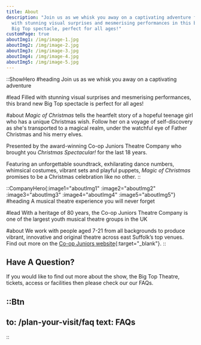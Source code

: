 ```yaml
---
title: About
description: "Join us as we whisk you away on a captivating adventure filled
  with stunning visual surprises and mesmerising performances in this brand new
  Big Top spectacle, perfect for all ages!"
customPage: true
aboutImg1: /img/image-1.jpg
aboutImg2: /img/image-2.jpg
aboutImg3: /img/image-3.jpg
aboutImg4: /img/image-4.jpg
aboutImg5: /img/image-5.jpg
---
```


::ShowHero
#heading
Join us as we whisk you away on a captivating adventure

#lead
Filled with stunning visual surprises and mesmerising performances, this brand new Big Top spectacle is perfect for all ages!

#about
*Magic of Christmas* tells the heartfelt story of a hopeful teenage girl who has a unique Christmas wish. Follow her on a voyage of self-discovery as she's transported to a magical realm, under the watchful eye of Father Christmas and his merry elves.

Presented by the award-winning Co-op Juniors Theatre Company who brought you 
*Christmas Spectacular!* for the last 18 years. 

Featuring an unforgettable soundtrack, exhilarating dance numbers, whimsical costumes, vibrant sets and playful puppets, *Magic of Christmas* promises to be a Christmas celebration like no other.
::

::CompanyHero{:image1="aboutImg1" :image2="aboutImg2" :image3="aboutImg3" :image4="aboutImg4" :image5="aboutImg5"}
#heading
A musical theatre experience you will never forget

#lead
With a heritage of 80 years, the Co-op Juniors Theatre Company is one of the largest youth musical theatre groups in the UK

#about
We work with people aged 7-21 from all backgrounds to produce vibrant, innovative and original theatre across east Suffolk’s top venues. Find out more on the [Co-op Juniors website](https://www.coopjuniors.co.uk){:target="_blank"}.
::

<div class="font-serif mx-auto max-w-prose px-8 pb-32 prose prose-invert lg:prose-lg">

## Have A Question?

If you would like to find out more about the show, the Big Top Theatre, tickets, access or facilities then please check our our FAQs.

::Btn
---
to: /plan-your-visit/faq
text: FAQs
---
::

</div>